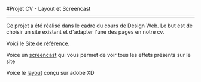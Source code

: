 #Projet CV - Layout et Screencast

---
Ce projet a été réalisé dans le cadre du cours de Design Web. Le but est de choisir un site existant et d'adapter l'une des pages en notre cv.

Voici le [Site de référence](https://conceptstudio.com/en/).

Voice un [screencast](#) qui vous permet de voir tous les effets présents sur le site

Voice le [layout](#) conçu sur adobe XD


